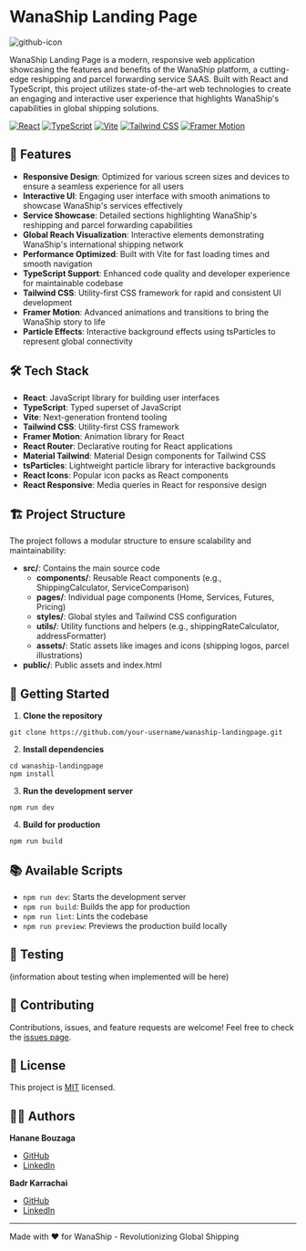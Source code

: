 # WanaShip Landing Page

![github-icon](https://github.com/user-attachments/assets/5d16a9a6-d070-4be4-8562-721c4c99b254)


WanaShip Landing Page is a modern, responsive web application showcasing the features and benefits of the WanaShip platform, a cutting-edge reshipping and parcel forwarding service SAAS. Built with React and TypeScript, this project utilizes state-of-the-art web technologies to create an engaging and interactive user experience that highlights WanaShip's capabilities in global shipping solutions.

[![React](https://img.shields.io/badge/React-18.3.1-blue.svg)](https://reactjs.org/)
[![TypeScript](https://img.shields.io/badge/TypeScript-5.2.2-blue.svg)](https://www.typescriptlang.org/)
[![Vite](https://img.shields.io/badge/Vite-5.3.4-646CFF.svg)](https://vitejs.dev/)
[![Tailwind CSS](https://img.shields.io/badge/Tailwind_CSS-3.4.10-38B2AC.svg)](https://tailwindcss.com/)
[![Framer Motion](https://img.shields.io/badge/Framer_Motion-11.3.31-0055FF.svg)](https://www.framer.com/motion/)

## 🚀 Features

- **Responsive Design**: Optimized for various screen sizes and devices to ensure a seamless experience for all users
- **Interactive UI**: Engaging user interface with smooth animations to showcase WanaShip's services effectively
- **Service Showcase**: Detailed sections highlighting WanaShip's reshipping and parcel forwarding capabilities
- **Global Reach Visualization**: Interactive elements demonstrating WanaShip's international shipping network
- **Performance Optimized**: Built with Vite for fast loading times and smooth navigation
- **TypeScript Support**: Enhanced code quality and developer experience for maintainable codebase
- **Tailwind CSS**: Utility-first CSS framework for rapid and consistent UI development
- **Framer Motion**: Advanced animations and transitions to bring the WanaShip story to life
- **Particle Effects**: Interactive background effects using tsParticles to represent global connectivity

## 🛠 Tech Stack

- **React**: JavaScript library for building user interfaces
- **TypeScript**: Typed superset of JavaScript
- **Vite**: Next-generation frontend tooling
- **Tailwind CSS**: Utility-first CSS framework
- **Framer Motion**: Animation library for React
- **React Router**: Declarative routing for React applications
- **Material Tailwind**: Material Design components for Tailwind CSS
- **tsParticles**: Lightweight particle library for interactive backgrounds
- **React Icons**: Popular icon packs as React components
- **React Responsive**: Media queries in React for responsive design

## 🏗 Project Structure

The project follows a modular structure to ensure scalability and maintainability:

- **src/**: Contains the main source code
  - **components/**: Reusable React components (e.g., ShippingCalculator, ServiceComparison)
  - **pages/**: Individual page components (Home, Services, Futures, Pricing)
  - **styles/**: Global styles and Tailwind CSS configuration
  - **utils/**: Utility functions and helpers (e.g., shippingRateCalculator, addressFormatter)
  - **assets/**: Static assets like images and icons (shipping logos, parcel illustrations)
- **public/**: Public assets and index.html

## 🚦 Getting Started

1. **Clone the repository**
```
git clone https://github.com/your-username/wanaship-landingpage.git
```

2. **Install dependencies**
```
cd wanaship-landingpage
npm install
```

3. **Run the development server**
```
npm run dev
```

4. **Build for production**
```
npm run build
```

## 📚 Available Scripts

- `npm run dev`: Starts the development server
- `npm run build`: Builds the app for production
- `npm run lint`: Lints the codebase
- `npm run preview`: Previews the production build locally

## 🧪 Testing

(information about testing when implemented will be here)

## 🤝 Contributing

Contributions, issues, and feature requests are welcome! Feel free to check the [issues page](https://github.com/your-username/wanaship-landingpage/issues).

## 📝 License

This project is [MIT](LICENSE) licensed.

## 👨‍💻 Authors

**Hanane Bouzaga**
- [GitHub](https://github.com/Hanane-Bouzaga)
- [LinkedIn](https://www.linkedin.com/in/hanane-bouzaga/)

**Badr Karrachai**
- [GitHub](https://github.com/badrkarrachai)
- [LinkedIn](https://www.linkedin.com/in/badr-karrachai/)


---

Made with ❤️ for WanaShip - Revolutionizing Global Shipping
